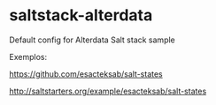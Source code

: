 saltstack-alterdata
===================

Default config for Alterdata Salt stack sample


Exemplos:

https://github.com/esacteksab/salt-states

http://saltstarters.org/example/esacteksab/salt-states